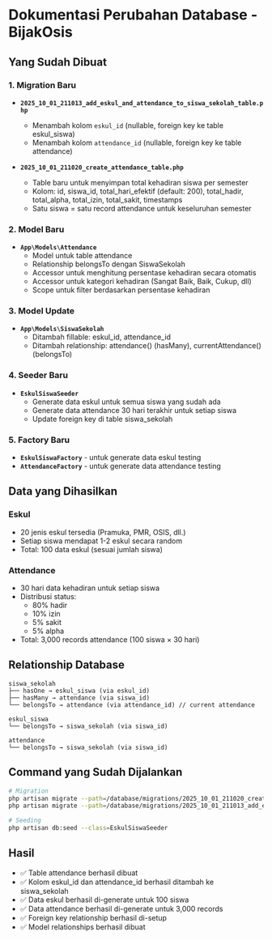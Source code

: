 # Dokumentasi Perubahan Database - BijakOsis

## Yang Sudah Dibuat

### 1. Migration Baru

-   **`2025_10_01_211013_add_eskul_and_attendance_to_siswa_sekolah_table.php`**

    -   Menambah kolom `eskul_id` (nullable, foreign key ke table eskul_siswa)
    -   Menambah kolom `attendance_id` (nullable, foreign key ke table attendance)

-   **`2025_10_01_211020_create_attendance_table.php`**
    -   Table baru untuk menyimpan total kehadiran siswa per semester
    -   Kolom: id, siswa_id, total_hari_efektif (default: 200), total_hadir, total_alpha, total_izin, total_sakit, timestamps
    -   Satu siswa = satu record attendance untuk keseluruhan semester

### 2. Model Baru

-   **`App\Models\Attendance`**
    -   Model untuk table attendance
    -   Relationship belongsTo dengan SiswaSekolah
    -   Accessor untuk menghitung persentase kehadiran secara otomatis
    -   Accessor untuk kategori kehadiran (Sangat Baik, Baik, Cukup, dll)
    -   Scope untuk filter berdasarkan persentase kehadiran

### 3. Model Update

-   **`App\Models\SiswaSekolah`**
    -   Ditambah fillable: eskul_id, attendance_id
    -   Ditambah relationship: attendance() (hasMany), currentAttendance() (belongsTo)

### 4. Seeder Baru

-   **`EskulSiswaSeeder`**
    -   Generate data eskul untuk semua siswa yang sudah ada
    -   Generate data attendance 30 hari terakhir untuk setiap siswa
    -   Update foreign key di table siswa_sekolah

### 5. Factory Baru

-   **`EskulSiswaFactory`** - untuk generate data eskul testing
-   **`AttendanceFactory`** - untuk generate data attendance testing

## Data yang Dihasilkan

### Eskul

-   20 jenis eskul tersedia (Pramuka, PMR, OSIS, dll.)
-   Setiap siswa mendapat 1-2 eskul secara random
-   Total: 100 data eskul (sesuai jumlah siswa)

### Attendance

-   30 hari data kehadiran untuk setiap siswa
-   Distribusi status:
    -   80% hadir
    -   10% izin
    -   5% sakit
    -   5% alpha
-   Total: 3,000 records attendance (100 siswa × 30 hari)

## Relationship Database

```
siswa_sekolah
├── hasOne → eskul_siswa (via eskul_id)
├── hasMany → attendance (via siswa_id)
└── belongsTo → attendance (via attendance_id) // current attendance

eskul_siswa
└── belongsTo → siswa_sekolah (via siswa_id)

attendance
└── belongsTo → siswa_sekolah (via siswa_id)
```

## Command yang Sudah Dijalankan

```bash
# Migration
php artisan migrate --path=/database/migrations/2025_10_01_211020_create_attendance_table.php
php artisan migrate --path=/database/migrations/2025_10_01_211013_add_eskul_and_attendance_to_siswa_sekolah_table.php

# Seeding
php artisan db:seed --class=EskulSiswaSeeder
```

## Hasil

-   ✅ Table attendance berhasil dibuat
-   ✅ Kolom eskul_id dan attendance_id berhasil ditambah ke siswa_sekolah
-   ✅ Data eskul berhasil di-generate untuk 100 siswa
-   ✅ Data attendance berhasil di-generate untuk 3,000 records
-   ✅ Foreign key relationship berhasil di-setup
-   ✅ Model relationships berhasil dibuat
